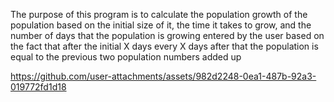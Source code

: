 The purpose of this program is to calculate the population growth of the  population based on the initial size of it, the time it takes to grow, and the number of days that the population is growing entered by the user based on the fact that after the initial X days every X days after 
that the population is equal to the previous two population numbers added up


https://github.com/user-attachments/assets/982d2248-0ea1-487b-92a3-019772fd1d18


